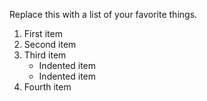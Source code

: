 Replace this with a list of your favorite things.

1. First item
2. Second item
3. Third item
    - Indented item
    - Indented item
4. Fourth item
